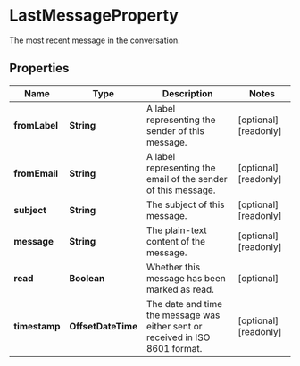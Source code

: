 

# LastMessageProperty

The most recent message in the conversation.

## Properties

| Name | Type | Description | Notes |
|------------ | ------------- | ------------- | -------------|
|**fromLabel** | **String** | A label representing the sender of this message. |  [optional] [readonly] |
|**fromEmail** | **String** | A label representing the email of the sender of this message. |  [optional] [readonly] |
|**subject** | **String** | The subject of this message. |  [optional] [readonly] |
|**message** | **String** | The plain-text content of the message. |  [optional] [readonly] |
|**read** | **Boolean** | Whether this message has been marked as read. |  [optional] |
|**timestamp** | **OffsetDateTime** | The date and time the message was either sent or received in ISO 8601 format. |  [optional] [readonly] |



